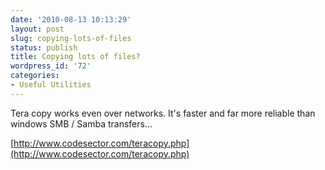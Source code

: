 ```yaml
---
date: '2010-08-13 10:13:29'
layout: post
slug: copying-lots-of-files
status: publish
title: Copying lots of files?
wordpress_id: '72'
categories:
- Useful Utilities
---
```


Tera copy works even over networks. It's faster and far more reliable than windows SMB / Samba transfers...

[http://www.codesector.com/teracopy.php](http://www.codesector.com/teracopy.php)
